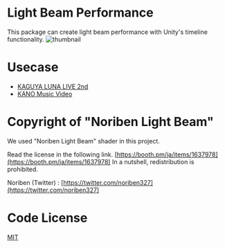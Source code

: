 # Light Beam Performance

This package can create light beam performance with Unity's timeline functionality.
![thumbnail](https://i.gyazo.com/3b312105f8b8f8c829be541ef03ad0bf.gif)

# Usecase

- [KAGUYA LUNA LIVE 2nd](https://www.youtube.com/watch?v=yiVGudcnsAg)
- [KANO Music Video](https://www.youtube.com/watch?v=LS61xdsolis)

# Copyright of "Noriben Light Beam"
We used "Noriben Light Beam" shader in this project. 

Read the license in the following link.
[https://booth.pm/ja/items/1637978](https://booth.pm/ja/items/1637978)
In a nutshell, redistribution is prohibited.

Noriben (Twitter) : [https://twitter.com/noriben327](https://twitter.com/noriben327)

# Code License
[MIT](LICENSE.md)